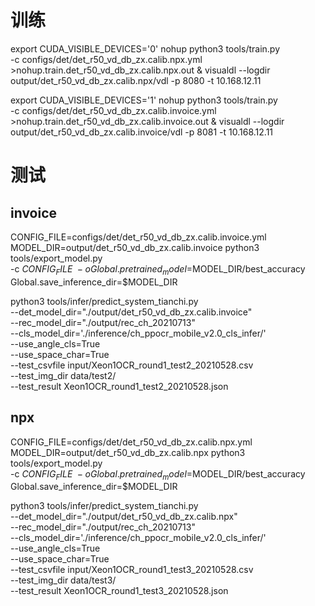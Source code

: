 
# 训练
export CUDA_VISIBLE_DEVICES='0'
nohup python3 tools/train.py \
    -c configs/det/det_r50_vd_db_zx.calib.npx.yml \
    >nohup.train.det_r50_vd_db_zx.calib.npx.out &
visualdl --logdir output/det_r50_vd_db_zx.calib.npx/vdl -p 8080 -t 10.168.12.11





export CUDA_VISIBLE_DEVICES='1'
nohup python3 tools/train.py \
    -c configs/det/det_r50_vd_db_zx.calib.invoice.yml \
    >nohup.train.det_r50_vd_db_zx.calib.invoice.out &
visualdl --logdir output/det_r50_vd_db_zx.calib.invoice/vdl -p 8081 -t 10.168.12.11



# 测试

## invoice
CONFIG_FILE=configs/det/det_r50_vd_db_zx.calib.invoice.yml
MODEL_DIR=output/det_r50_vd_db_zx.calib.invoice
python3 tools/export_model.py \
    -c $CONFIG_FILE \
    -o Global.pretrained_model=$MODEL_DIR/best_accuracy  Global.save_inference_dir=$MODEL_DIR


python3 tools/infer/predict_system_tianchi.py \
    --det_model_dir="./output/det_r50_vd_db_zx.calib.invoice"  \
    --rec_model_dir="./output/rec_ch_20210713" \
    --cls_model_dir='./inference/ch_ppocr_mobile_v2.0_cls_infer/' \
    --use_angle_cls=True \
    --use_space_char=True \
    --test_csvfile input/Xeon1OCR_round1_test2_20210528.csv \
    --test_img_dir data/test2/ \
    --test_result Xeon1OCR_round1_test2_20210528.json

## npx
CONFIG_FILE=configs/det/det_r50_vd_db_zx.calib.npx.yml
MODEL_DIR=output/det_r50_vd_db_zx.calib.npx
python3 tools/export_model.py \
    -c $CONFIG_FILE \
    -o Global.pretrained_model=$MODEL_DIR/best_accuracy  Global.save_inference_dir=$MODEL_DIR


python3 tools/infer/predict_system_tianchi.py \
    --det_model_dir="./output/det_r50_vd_db_zx.calib.npx"  \
    --rec_model_dir="./output/rec_ch_20210713" \
    --cls_model_dir='./inference/ch_ppocr_mobile_v2.0_cls_infer/' \
    --use_angle_cls=True \
    --use_space_char=True \
    --test_csvfile input/Xeon1OCR_round1_test3_20210528.csv \
    --test_img_dir data/test3/ \
    --test_result Xeon1OCR_round1_test3_20210528.json